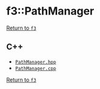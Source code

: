 # f3::PathManager

[Return to `f3`](/docs/f3.md)

## C++

- [`PathManager.hpp`](/c++/include/PathManager.hpp)
- [`PathManager.cpp`](/c++/source/PathManager.cpp)

[Return to `f3`](/docs/f3.md)